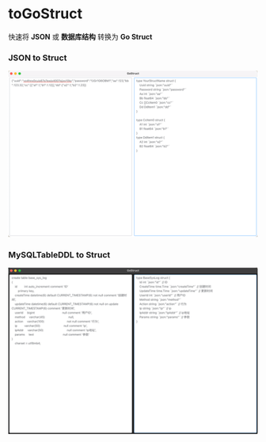 # toGoStruct

快速将 **JSON** 或 **数据库结构** 转换为 **Go Struct**

### JSON to Struct
![img.png](readmeImg%2Fimg.png)

### MySQLTableDDL to Struct
![img_1.png](readmeImg%2Fimg_1.png)